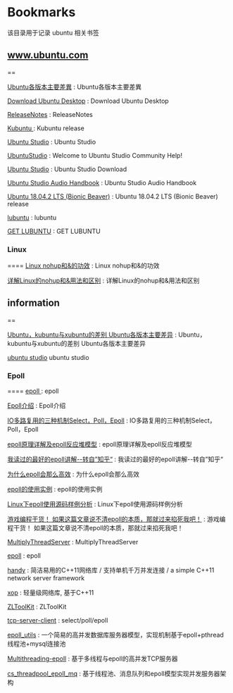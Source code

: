 # Bookmarks
该目录用于记录 ubuntu 相关书签

## www.ubuntu.com
==

[Ubuntu各版本主要差異](https://wiki.ubuntu-tw.org/index.php?title=Ubuntu_%EF%BC%8C_kubuntu_%E8%88%87_xubuntu_%E7%9A%84%E5%B7%AE%E5%88%A5) : Ubuntu各版本主要差異 

[Download Ubuntu Desktop](https://www.ubuntu.com/download/desktop) : Download Ubuntu Desktop 

[ReleaseNotes](https://wiki.ubuntu.com/BionicBeaver/ReleaseNotes?_ga=2.1510452.440267661.1559781321-2007207578.1559781321) : ReleaseNotes 

[Kubuntu ](http://cdimage.ubuntu.com/kubuntu/releases/18.04.2/release/) : Kubuntu release 

[Ubuntu Studio](https://ubuntustudio.org/) : Ubuntu Studio 

[UbuntuStudio](https://help.ubuntu.com/community/UbuntuStudio) : Welcome to Ubuntu Studio Community Help! 

[Ubuntu Studio](https://ubuntustudio.org/download/) : Ubuntu Studio Download

[Ubuntu Studio Audio Handbook](https://help.ubuntu.com/community/UbuntuStudio/AudioHandbook) : Ubuntu Studio Audio Handbook 

[Ubuntu 18.04.2 LTS (Bionic Beaver)](http://cdimage.ubuntu.com/ubuntu/releases/18.04.2/release/) : Ubuntu 18.04.2 LTS (Bionic Beaver) release 

[lubuntu](https://lubuntu.net/) : lubuntu 

[GET LUBUNTU](https://lubuntu.net/downloads/) : GET LUBUNTU 


### Linux 
====
[Linux nohup和&的功效](https://www.cnblogs.com/laoyeye/p/9346330.html) : Linux nohup和&的功效 

[详解Linux的nohup和&用法和区别](https://www.jianshu.com/p/93a45927f013) : 详解Linux的nohup和&用法和区别 



## information
==

[Ubuntu，kubuntu与xubuntu的差别 Ubuntu各版本主要差异](https://blog.csdn.net/github_35160620/article/details/52374492) : Ubuntu，kubuntu与xubuntu的差别 Ubuntu各版本主要差异 

[ubuntu studio](https://baike.baidu.com/item/ubuntu%20studio/7016645?fr=aladdin) ubuntu studio 


### Epoll
====
[epoll ](https://baike.baidu.com/item/epoll/10738144?fr=aladdin) : epoll 

[Epoll介绍](https://www.jianshu.com/p/ff11564efc80) : Epoll介绍 

[IO多路复用的三种机制Select，Poll，Epoll](https://www.jianshu.com/p/397449cadc9a) : IO多路复用的三种机制Select，Poll，Epoll 

[epoll原理详解及epoll反应堆模型](https://blog.csdn.net/daaikuaichuan/article/details/83862311) : epoll原理详解及epoll反应堆模型 

[我读过的最好的epoll讲解--转自”知乎“](https://blog.csdn.net/u011671986/article/details/79449853) : 我读过的最好的epoll讲解--转自”知乎“ 

[为什么epoll会那么高效](https://www.cnblogs.com/xcywt/p/8146143.html) : 为什么epoll会那么高效 

[epoll的使用实例](https://www.cnblogs.com/xcywt/p/8146094.html) : epoll的使用实例 

[Linux下epoll使用源码样例分析](https://www.linuxidc.com/Linux/2019-02/157109.htm) : Linux下epoll使用源码样例分析 

[游戏编程干货！ 如果这篇文章说不清epoll的本质，那就过来掐死我吧！](https://bbs.gameres.com/thread_842984_1_1.html) : 游戏编程干货！ 如果这篇文章说不清epoll的本质，那就过来掐死我吧！ 

[MultiplyThreadServer](https://github.com/oneApple/MultiplyThreadServer) : MultiplyThreadServer 

[epoll](https://github.com/jwzh222/epoll) : epoll 

[handy](https://github.com/yedf/handy) : 简洁易用的C++11网络库 / 支持单机千万并发连接 / a simple C++11 network server framework 

[xop](https://github.com/PHZ76/xop) : 轻量级网络库, 基于C++11  

[ZLToolKit](https://github.com/xiongziliang/ZLToolKit) : ZLToolKit 

[tcp-server-client](https://github.com/yuanrw/tcp-server-client) : select/poll/epoll  

[epoll_utils](https://github.com/TheTravels/epoll_utils) : 一个简易的高并发数据库服务器模型，实现机制基于epoll+pthread线程池+mysql连接池 

[Multithreading-epoll](https://github.com/TheTravels/Multithreading-epoll) : 基于多线程与epoll的高并发TCP服务器  

[cs_threadpool_epoll_mq](https://github.com/TheTravels/cs_threadpool_epoll_mq) : 基于线程池、消息队列和epoll模型实现并发服务器架构  

